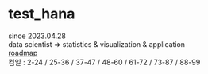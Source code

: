 # test_hana

since 2023.04.28
</br>
data scientist => statistics & visualization & application
</br>
[roadmap](https://towardsdatascience.com/data-science-learning-roadmap-for-2021-84f2ba09a44f)
</br>
컴일 : 2-24 / 25-36 / 37-47 / 48-60 / 61-72 / 73-87 / 88-99
